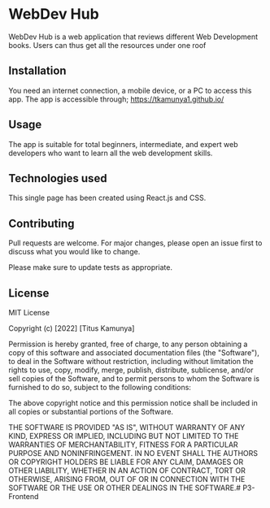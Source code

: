 # WebDev Hub

WebDev Hub is a web application that reviews different Web Development books. 
Users can thus get all the resources under one roof

## Installation
You need an internet connection, a mobile device, or a PC to access this app.
The app is accessible through;
https://tkamunya1.github.io/ 


## Usage
The app is suitable for total beginners, intermediate, and expert web developers who want to learn all the web development skills. 

## Technologies used
This single page has been created using React.js and CSS. 

## Contributing
Pull requests are welcome. For major changes, please open an issue first to discuss what you would like to change.

Please make sure to update tests as appropriate.

## License
MIT License

Copyright (c) [2022] [Titus Kamunya]

Permission is hereby granted, free of charge, to any person obtaining a copy
of this software and associated documentation files (the "Software"), to deal
in the Software without restriction, including without limitation the rights
to use, copy, modify, merge, publish, distribute, sublicense, and/or sell
copies of the Software, and to permit persons to whom the Software is
furnished to do so, subject to the following conditions:

The above copyright notice and this permission notice shall be included in all
copies or substantial portions of the Software.

THE SOFTWARE IS PROVIDED "AS IS", WITHOUT WARRANTY OF ANY KIND, EXPRESS OR
IMPLIED, INCLUDING BUT NOT LIMITED TO THE WARRANTIES OF MERCHANTABILITY,
FITNESS FOR A PARTICULAR PURPOSE AND NONINFRINGEMENT. IN NO EVENT SHALL THE
AUTHORS OR COPYRIGHT HOLDERS BE LIABLE FOR ANY CLAIM, DAMAGES OR OTHER
LIABILITY, WHETHER IN AN ACTION OF CONTRACT, TORT OR OTHERWISE, ARISING FROM,
OUT OF OR IN CONNECTION WITH THE SOFTWARE OR THE USE OR OTHER DEALINGS IN THE
SOFTWARE.# P3-Frontend
